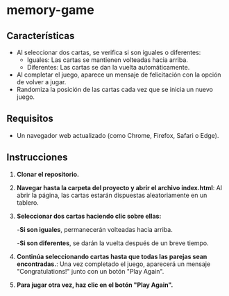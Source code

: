 # memory-game

## Características

- Al seleccionar dos cartas, se verifica si son iguales o diferentes:
  - Iguales: Las cartas se mantienen volteadas hacia arriba.
  - Diferentes: Las cartas se dan la vuelta automáticamente.
- Al completar el juego, aparece un mensaje de felicitación con la opción de volver a jugar.
- Randomiza la posición de las cartas cada vez que se inicia un nuevo juego.

## Requisitos
- Un navegador web actualizado (como Chrome, Firefox, Safari o Edge).

## Instrucciones
1. **Clonar el repositorio.**
2. **Navegar hasta la carpeta del proyecto y abrir el archivo index.html**: Al abrir la página, las cartas estarán dispuestas aleatoriamente en un tablero.
3. **Seleccionar dos cartas haciendo clic sobre ellas:**
   
   -**Si son iguales**, permanecerán volteadas hacia arriba.
   
   -**Si son diferentes**, se darán la vuelta después de un breve tiempo.
  
5. **Continúa seleccionando cartas hasta que todas las parejas sean encontradas.**: Una vez completado el juego, aparecerá un mensaje "Congratulations!" junto con un botón "Play Again".
6. **Para jugar otra vez, haz clic en el botón "Play Again".**

